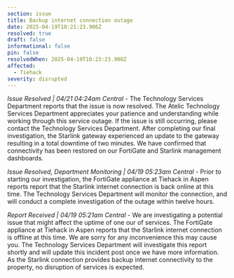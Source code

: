 ```yaml
---
section: issue
title: Backup internet connection outage
date: 2025-04-19T10:21:23.906Z
resolved: true
draft: false
informational: false
pin: false
resolvedWhen: 2025-04-19T10:23:23.908Z
affected:
  - Tiehack
severity: disrupted
---
```

*Issue Resolved | 04/21 04:24am Central* - The Technology Services Department reports that the issue is now resolved. The Atelic Technology Services Department appreciates your patience and understanding while working through this service outage. If the issue is still occurring, please contact the Technology Services Department. After completing our final investigation, the Starlink gateway experienced an update to the gateway resulting in a total downtime of two minutes. We have confirmed that connectivity has been restored on our FortiGate and Starlink management dashboards.

*Issue Resolved, Department Monitoring | 04/19 05:23am Central* - Prior to starting our investigation, the FortiGate appliance at Tiehack in Aspen reports report that the Starlink internet connection is back online at this time. The Technology Services Department will monitor the connection, and will conduct a complete investigation of the outage within twelve hours.

*Report Received | 04/19 05:21am Central* - We are investigating a potential issue that might affect the uptime of one our of services. The FortiGate appliance at Tiehack in Aspen reports that the Starlink internet connection is offline at this time. We are sorry for any inconvenience this may cause you. The Technology Services Department will investigate this report shortly and will update this incident post once we have more information. As the Starlink connection provides backup internet connectivity to the property, no disruption of services is expected.
